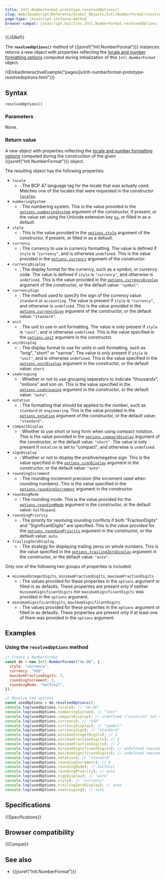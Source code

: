 ```yaml
---
title: Intl.NumberFormat.prototype.resolvedOptions()
slug: Web/JavaScript/Reference/Global_Objects/Intl/NumberFormat/resolvedOptions
page-type: javascript-instance-method
browser-compat: javascript.builtins.Intl.NumberFormat.resolvedOptions
---
```


{{JSRef}}

The **`resolvedOptions()`** method of {{jsxref("Intl.NumberFormat")}} instances returns a new object with properties reflecting the [locale and number formatting options](/en-US/docs/Web/JavaScript/Reference/Global_Objects/Intl/NumberFormat/NumberFormat#parameters) computed during initialization of this `Intl.NumberFormat` object.

{{EmbedInteractiveExample("pages/js/intl-numberformat-prototype-resolvedoptions.html")}}

## Syntax

```js-nolint
resolvedOptions()
```

### Parameters

None.

### Return value

A new object with properties reflecting the [locale and number formatting options](/en-US/docs/Web/JavaScript/Reference/Global_Objects/Intl/NumberFormat/NumberFormat#parameters) computed during the construction of the given {{jsxref("Intl.NumberFormat")}} object.

The resulting object has the following properties:

- `locale`
  - : The BCP 47 language tag for the locale that was actually used.
    Matches one of the locales that were requested in the constructor [`locales`](/en-US/docs/Web/JavaScript/Reference/Global_Objects/Intl/NumberFormat/NumberFormat#locales).
- `numberingSystem`
  - : The numbering system.
    This is the value provided in the [`options.numberingSystem`](/en-US/docs/Web/JavaScript/Reference/Global_Objects/Intl/NumberFormat/NumberFormat#numberingsystem) argument of the constructor, if present, or the value set using the Unicode extension key [`nu`](/en-US/docs/Web/JavaScript/Reference/Global_Objects/Intl/NumberFormat/NumberFormat#nu), or filled in as a default.
- `style`
  - : This is the value provided in the [`options.style`](/en-US/docs/Web/JavaScript/Reference/Global_Objects/Intl/NumberFormat/NumberFormat#style) argument of the constructor, if present, or filled in as a default. 
- `currency`
  - : The currency to use in currency formatting.
    The value is defined if `style` is `"currency"`, and is otherwise `undefined`.
    This is the value provided in the [`options.currency`](/en-US/docs/Web/JavaScript/Reference/Global_Objects/Intl/NumberFormat/NumberFormat#currency) argument of the constructor.
- `currencyDisplay`
  - : The display format for the currency, such as a symbol, or currency code.
    The value is defined if `style` is `"currency"`, and otherwise is `undefined`.
    This is the value provided in the [`options.currencyDisplay`](/en-US/docs/Web/JavaScript/Reference/Global_Objects/Intl/NumberFormat/NumberFormat#currencydisplay) argument of the constructor, or the default value: `"symbol"`.
- `currencySign`
  - : The method used to specify the sign of the currency value: `standard` or `accounting`.
    The value is present if `style` is `"currency"`, and otherwise is `undefined`.
    This is the value provided in the [`options.currencySign`](/en-US/docs/Web/JavaScript/Reference/Global_Objects/Intl/NumberFormat/NumberFormat#currencysign) argument of the constructor, or the default value: `"standard"`.
- `unit`
  - : The unit to use in unit formatting.
    The value is only present if `style` is `"unit"`, and is otherwise `undefined`.
    This is the value specified in the [`options.unit`](/en-US/docs/Web/JavaScript/Reference/Global_Objects/Intl/NumberFormat/NumberFormat#unit) argument in the constructor.
- `unitDisplay`
  - : The display format to use for units in unit formatting, such as "long", "short" or "narrow".
    The value is only present if `style` is `"unit"`, and is otherwise `undefined`.
    This is the value specified in the [`options.unitDisplay`](/en-US/docs/Web/JavaScript/Reference/Global_Objects/Intl/NumberFormat/NumberFormat#unitdisplay) argument in the constructor, or the default value: `short`.
- `useGrouping`
  - : Whether or not to use grouping separators to indicate "thousands", "millions" and son on.
    This is the value specified in the [`options.useGrouping`](/en-US/docs/Web/JavaScript/Reference/Global_Objects/Intl/NumberFormat/NumberFormat#usegrouping) argument in the constructor, or the default value: `"auto"`.
- `notation`
  - : The formatting that should be applied to the number, such as `standard` or `engineering`.
    This is the value provided in the [`options.notation`](/en-US/docs/Web/JavaScript/Reference/Global_Objects/Intl/NumberFormat/NumberFormat#notation) argument of the constructor, or the default value: `"standard"`.
- `compactDisplay`
  - : Whether to use short or long form when using compact notation.
    This is the value provided in the [`options.compactDisplay`](/en-US/docs/Web/JavaScript/Reference/Global_Objects/Intl/NumberFormat/NumberFormat#compactdisplay) argument of the constructor, or the default value: `"short"`.
    The value is only present if `notation` is set to "compact", and otherwise is `undefined`.
- `signDisplay`
  - : Whether or not to display the positive/negative sign.
    This is the value specified in the [`options.signDisplay`](/en-US/docs/Web/JavaScript/Reference/Global_Objects/Intl/NumberFormat/NumberFormat#signdisplay) argument in the constructor, or the default value: `"auto"`.
- `roundingIncrement`
  - : The rounding-increment precision (the increment used when rounding numbers).
    This is the value specified in the [`options.roundingIncrement`](/en-US/docs/Web/JavaScript/Reference/Global_Objects/Intl/NumberFormat/NumberFormat#roundingincrement) argument in the constructor.
- `roundingMode`
  - : The rounding mode.
    This is the value provided for the [`options.roundingMode`](/en-US/docs/Web/JavaScript/Reference/Global_Objects/Intl/NumberFormat/NumberFormat#roundingmode) argument in the constructor, or the default value: `halfExpand`.
- `roundingPriority`
  - : The priority for resolving rounding conflicts if both "FractionDigits" and "SignificantDigits" are specified.
    This is the value provided for the [`options.roundingPriority`](/en-US/docs/Web/JavaScript/Reference/Global_Objects/Intl/NumberFormat/NumberFormat#roundingpriority) argument in the constructor, or the default value: `auto`.
- `trailingZeroDisplay`
  - : The strategy for displaying trailing zeros on whole numbers.
    This is the value specified in the [`options.trailingZeroDisplay`](/en-US/docs/Web/JavaScript/Reference/Global_Objects/Intl/NumberFormat/NumberFormat#trailingzerodisplay) argument in the constructor, or the default value: `"auto"`.

Only one of the following two groups of properties is included:

- `minimumIntegerDigits`, `minimumFractionDigits`, `maximumFractionDigits`
  - : The values provided for these properties in the `options` argument or filled in as defaults.
    These properties are present only if neither `minimumSignificantDigits` nor `maximumSignificantDigits` was provided in the `options` argument.
- `minimumSignificantDigits`, `maximumSignificantDigits`
  - : The values provided for these properties in the `options` argument or filled in as defaults.
    These properties are present only if at least one of them was provided in the `options` argument.

## Examples

### Using the `resolvedOptions` method

```js
// Create a NumberFormat
const de = new Intl.NumberFormat("de-DE", {
  style: "currency",
  currency: "USD",
  maximumFractionDigits: 2,
  roundingIncrement: 5,
  roundingMode: "halfCeil",
});

// Resolve the options
const usedOptions = de.resolvedOptions();
console.log(usedOptions.locale); // "de-DE"
console.log(usedOptions.numberingSystem); // "latn"
console.log(usedOptions.compactDisplay); // undefined ("notation" not set to "compact")
console.log(usedOptions.currency); // "USD"
console.log(usedOptions.currencyDisplay); // "symbol"
console.log(usedOptions.currencySign); // "standard"
console.log(usedOptions.minimumIntegerDigits); // 1
console.log(usedOptions.minimumFractionDigits); // 2
console.log(usedOptions.maximumFractionDigits); // 2
console.log(usedOptions.minimumSignificantDigits); // undefined (maximumFractionDigits is set)
console.log(usedOptions.maximumSignificantDigits); // undefined (maximumFractionDigits is set)
console.log(usedOptions.notation); // "standard"
console.log(usedOptions.roundingIncrement); // 5
console.log(usedOptions.roundingMode); // halfCeil
console.log(usedOptions.roundingPriority); // auto
console.log(usedOptions.signDisplay); // "auto"
console.log(usedOptions.style); // "currency"
console.log(usedOptions.trailingZeroDisplay); // auto
console.log(usedOptions.useGrouping); // auto
```

## Specifications

{{Specifications}}

## Browser compatibility

{{Compat}}

## See also

- {{jsxref("Intl.NumberFormat")}}
